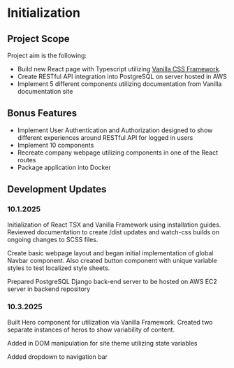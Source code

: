 # Initialization

## Project Scope
Project aim is the following:
* Build new React page with Typescript utilizing <a href="https://vanillaframework.io/docs">Vanilla CSS Framework</a>.
* Create RESTful API integration into PostgreSQL on server hosted in AWS
* Implement 5 different components utilizing documentation from Vanilla documentation site

## Bonus Features
* Implement User Authentication and Authorization designed to show different experiences around RESTful API for logged in users
* Implement 10 components
* Recreate company webpage utilizing components in one of the React routes
* Package application into Docker

## Development Updates

### 10.1.2025
Initialization of React TSX and Vanilla Framework using installation guides.  Reviewed documentation to create /dist updates and watch-css builds on ongoing changes to SCSS files.

Create basic webpage layout and began initial implementation of global Navbar component.  Also created button component with unique variable styles to test localized style sheets.

Prepared PostgreSQL Django back-end server to be hosted on AWS EC2 server in backend repository 

### 10.3.2025
Built Hero component for utilization via Vanilla Framework.  Created two separate instances of heros to show variability of content.

Added in DOM manipulation for site theme utilizing state variables

Added dropdown to navigation bar